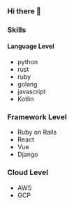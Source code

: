 ### Hi there 👋

### Skills

#### Language Level
* python
* rust
* ruby
* golang
* javascript
* Kotlin

### Framework Level
* Ruby on Rails
* React
* Vue
* Django

### Cloud Level
* AWS
* GCP
